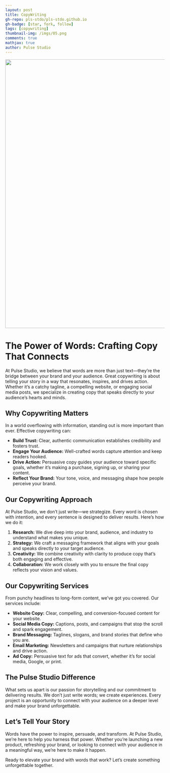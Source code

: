 ```yaml
---
layout: post
title: CopyWriting
gh-repo: pls-stdo/pls-stdo.github.io
gh-badge: [star, fork, follow]
tags: [copywriting]
thumbnail-img: /imgs/05.png
comments: true
mathjax: true
author: Pulse Studio
---
```


<img src="/imgs/05.png" width="850px">

# The Power of Words: Crafting Copy That Connects

At Pulse Studio, we believe that words are more than just text—they’re the bridge between your brand and your audience. Great copywriting is about telling your story in a way that resonates, inspires, and drives action. Whether it’s a catchy tagline, a compelling website, or engaging social media posts, we specialize in creating copy that speaks directly to your audience’s hearts and minds.

## Why Copywriting Matters

In a world overflowing with information, standing out is more important than ever. Effective copywriting can:
- **Build Trust:** Clear, authentic communication establishes credibility and fosters trust.
- **Engage Your Audience:** Well-crafted words capture attention and keep readers hooked.
- **Drive Action:** Persuasive copy guides your audience toward specific goals, whether it’s making a purchase, signing up, or sharing your content.
- **Reflect Your Brand:** Your tone, voice, and messaging shape how people perceive your brand.

## Our Copywriting Approach

At Pulse Studio, we don’t just write—we strategize. Every word is chosen with intention, and every sentence is designed to deliver results. Here’s how we do it:

1. **Research:** We dive deep into your brand, audience, and industry to understand what makes you unique.
2. **Strategy:** We craft a messaging framework that aligns with your goals and speaks directly to your target audience.
3. **Creativity:** We combine creativity with clarity to produce copy that’s both engaging and effective.
4. **Collaboration:** We work closely with you to ensure the final copy reflects your vision and values.

## Our Copywriting Services

From punchy headlines to long-form content, we’ve got you covered. Our services include:
- **Website Copy:** Clear, compelling, and conversion-focused content for your website.
- **Social Media Copy:** Captions, posts, and campaigns that stop the scroll and spark engagement.
- **Brand Messaging:** Taglines, slogans, and brand stories that define who you are.
- **Email Marketing:** Newsletters and campaigns that nurture relationships and drive action.
- **Ad Copy:** Persuasive text for ads that convert, whether it’s for social media, Google, or print.

## The Pulse Studio Difference

What sets us apart is our passion for storytelling and our commitment to delivering results. We don’t just write words; we create experiences. Every project is an opportunity to connect with your audience on a deeper level and make your brand unforgettable.

## Let’s Tell Your Story

Words have the power to inspire, persuade, and transform. At Pulse Studio, we’re here to help you harness that power. Whether you’re launching a new product, refreshing your brand, or looking to connect with your audience in a meaningful way, we’re here to make it happen.

Ready to elevate your brand with words that work? Let’s create something unforgettable together.